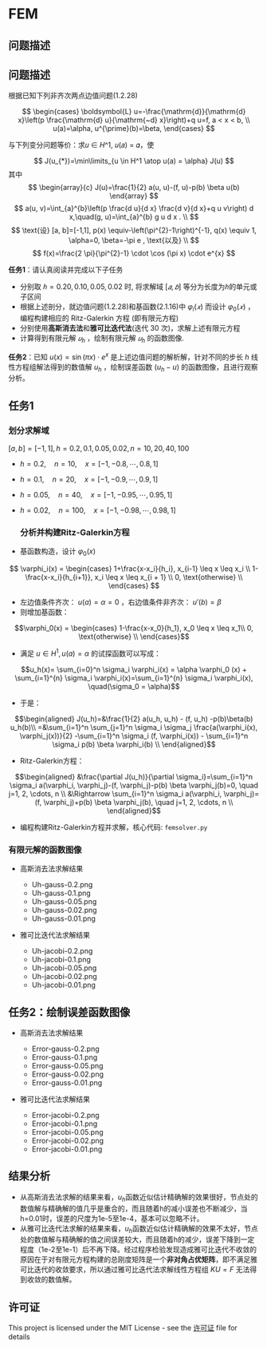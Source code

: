 # FEM

## 问题描述

## 问题描述

根据已知下列非齐次两点边值问题(1.2.28)

$$
\begin{cases}
\boldsymbol{L} u=-\frac{\mathrm{d}}{\mathrm{d} x}\left(p \frac{\mathrm{d} u}{\mathrm{~d} x}\right)+q u=f, a < x < b, \\
u(a)=\alpha, u^{\prime}(b)=\beta,
\end{cases}
$$

与下列变分问题等价：求𝑢 ∈ 𝐻^1, 𝑢(𝑎) = 𝛼，使

$$
J(u_{*})=\min\limits_{u \in H^1 \atop u(a) = \alpha} J(u)
$$
其中
$$
\begin{array}{c}
J(u)=\frac{1}{2} a(u, u)-(f, u)-p(b) \beta u(b)
\end{array}
$$
$$
a(u, v)=\int_{a}^{b}\left(p \frac{d u}{d x} \frac{d v}{d x}+q u v\right) d x,\quad(g, u)=\int_{a}^{b} g u d x . \\
$$
$$
\text{设}  [a, b]=[-1,1], p(x) \equiv-\left(\pi^{2}-1\right)^{-1}, q(x) \equiv 1, \alpha=0, \beta=-\pi e , \text{以及} \\
$$
$$
f(x)=\frac{2 \pi}{\pi^{2}-1} \cdot \cos (\pi x) \cdot e^{x}
$$

<b>任务1</b>：请认真阅读并完成以下子任务

- 分别取 $ℎ = 0.20, 0.10, 0.05, 0.02$ 时, 将求解域 $[𝑎, 𝑏]$ 等分为长度为$ℎ$的单元或子区间
- 根据上述剖分，就边值问题(1.2.28)和基函数(2.1.16)中 $\varphi_i(𝑥)$ 而设计 $\varphi_0(𝑥)$ ，编程构建相应的 Ritz-Galerkin 方程 (即有限元方程)
- 分别使用<b>高斯消去法</b>和<b>雅可比迭代法</b>(迭代 30 次)，求解上述有限元方程
- 计算得到有限元解 $𝑢_h$ ，绘制有限元解 $𝑢_h$ 的函数图像.

<b>任务2</b>：已知 $u(x)=\sin(\pi x) \cdot e^x$ 是上述边值问题的解析解，针对不同的步长 $h$ 线性方程组解法得到的数值解 $u_h$ ，绘制误差函数 $(u_h − u)$ 的函数图像，且进行观察分析。

## 任务1

### 划分求解域

$[a, b] = [-1, 1], h = 0.2, 0.1, 0.05, 0.02, n = 10, 20, 40, 100$

- $h = 0.2, \quad n = 10,\quad x=[-1, -0.8, \cdots, 0.8, 1]$
  
- $h = 0.1, \quad n = 20, \quad x=[-1, -0.9, \cdots, 0.9, 1]$
  
- $h = 0.05, \quad n = 40, \quad x=[-1, -0.95, \cdots, 0.95, 1]$
  
- $h = 0.02,\quad n = 100, \quad x=[-1, -0.98, \cdots, 0.98, 1]$
  
  ### 分析并构建Ritz-Galerkin方程
  
- 基函数构造，设计 $\varphi_0(x)$ 
  

$$
\varphi_i(x) = \begin{cases}
1+\frac{x-x_i}{h_i}, x_{i-1} \leq x \leq x_i \\
1-\frac{x-x_i}{h_{i+1}}, x_i \leq x \leq x_{i + 1} \\
0, \text{otherwise} \\
\end{cases}
$$

- 左边值条件齐次： $u(a)=\alpha=0$ ，右边值条件非齐次： $u'(b)=\beta$ 
- 则增加基函数：

$$\varphi_0(x) = \begin{cases}
1-\frac{x-x_0}{h_1}, x_0 \leq x \leq x_1\\
0, \text{otherwise} \\
\end{cases}$$

- 满足 $u\in H^1, u(a)=\alpha$ 的试探函数可以写成：

$$u_h(x)= \sum_{i=0}^n \sigma_i \varphi_i(x) = \alpha \varphi_0 (x) + \sum_{i=1}^{n} \sigma_i \varphi_i(x)=\sum_{i=1}^{n} \sigma_i \varphi_i(x), \quad(\sigma_0 = \alpha)$$

- 于是：

$$\begin{aligned}
J(u_h)=&\frac{1}{2} a(u_h, u_h) - (f, u_h) -p(b)\beta(b) u_h(b)\\ 
=&\sum_{i=1}^n \sum_{j=1}^n \sigma_i \sigma_j \frac{a(\varphi_i(x), \varphi_j(x))}{2} -\sum_{i=1}^n \sigma_i (f, \varphi_i(x)) - \sum_{i=1}^n \sigma_i p(b) \beta \varphi_i(b) \\
\end{aligned}$$

- Ritz-Galerkin方程：

$$\begin{aligned}
&\frac{\partial J(u_h)}{\partial \sigma_i}=\sum_{i=1}^n \sigma_i a(\varphi_i, \varphi_j)-(f, \varphi_j)-p(b) \beta \varphi_j(b)=0, \quad j=1, 2, \cdots, n \\
&\Rightarrow \sum_{i=1}^n \sigma_i a(\varphi_i, \varphi_j)=(f, \varphi_j)+p(b) \beta \varphi_j(b), \quad j=1, 2, \cdots, n \\
\end{aligned}$$

- 编程构建Ritz-Galerkin方程并求解，核心代码: `femsolver.py`

### 有限元解的函数图像
- 高斯消去法求解结果
  - Uh-gauss-0.2.png
  - Uh-gauss-0.1.png
  - Uh-gauss-0.05.png
  - Uh-gauss-0.02.png
  - Uh-gauss-0.01.png

- 雅可比迭代法求解结果
  - Uh-jacobi-0.2.png
  - Uh-jacobi-0.1.png
  - Uh-jacobi-0.05.png
  - Uh-jacobi-0.02.png
  - Uh-jacobi-0.01.png

## 任务2：绘制误差函数图像
- 高斯消去法求解结果
  - Error-gauss-0.2.png
  - Error-gauss-0.1.png
  - Error-gauss-0.05.png
  - Error-gauss-0.02.png
  - Error-gauss-0.01.png

- 雅可比迭代法求解结果
  - Error-jacobi-0.2.png
  - Error-jacobi-0.1.png
  - Error-jacobi-0.05.png
  - Error-jacobi-0.02.png
  - Error-jacobi-0.01.png

## 结果分析

- 从高斯消去法求解的结果来看，$u_h$函数近似估计精确解的效果很好，节点处的数值解与精确解的值几乎是重合的，而且随着h的减小误差也不断减少，当h=0.01时，误差的尺度为1e-5至1e-4，基本可以忽略不计。
- 从雅可比迭代法求解的结果来看，$u_h$函数近似估计精确解的效果不太好，节点处的数值解与精确解的值之间误差较大，而且随着h的减少，误差下降到一定程度（1e-2至1e-1）后不再下降。经过程序检验发现造成雅可比迭代不收敛的原因在于对有限元方程构建的总刚度矩阵是一个**非对角占优矩阵**，即不满足雅可比迭代的收敛要求，所以通过雅可比迭代法求解线性方程组 $KU=F$ 无法得到收敛的数值解。

## 许可证
This project is licensed under the MIT License - see the [许可证](许可证) file for details
